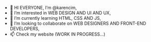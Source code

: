 - 👋 HI EVERYONE, I’m @karencim,
- 👀 I’m interested in WEB DESIGN AND UI AND UX,
- 🌱 I’m currently learning HTML, CSS AND JS, 
- 💞️ I’m looking to collaborate on WEB DESIGNERS AND FRONT-END DEVELOPERS,
- 📫 Check my website (WORK IN PROGRESS...)
<!---

--->

